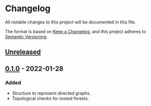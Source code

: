 # Changelog

All notable changes to this project will be documented in this file.

The format is based on [Keep a Changelog](https://keepachangelog.com/en/1.0.0/),
and this project adheres to [Semantic Versioning](https://semver.org/spec/v2.0.0.html).

## [Unreleased]

## [0.1.0] - 2022-01-28

### Added

- Structure to represent directed graphs.
- Topological checks for rooted forests.

[unreleased]: https://github.com/paolobrasolin/jekyll-sheafy/compare/0.1.0...HEAD
[0.1.0]: https://github.com/paolobrasolin/jekyll-sheafy/releases/tag/0.1.0
